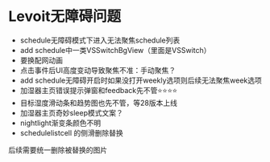 # Levoit无障碍问题

* schedule无障碍模式下进入无法聚焦schedule列表
* add schedule中一类VSSwitchBgView（里面是VSSwitch）
* 要换配网动画
* 点击事件后UI高度变动导致聚焦不准：手动聚焦？
* add schedule无障碍开启时如果没打开weekly选项则后续无法聚焦week选项
* 加湿器主页错误提示弹窗和feedback先不管⭐️⭐️⭐️⭐️
* 目标湿度滑动条和趋势图也先不管，等28版本上线
* 加湿器主页奇妙sleep模式文案？
* nightlight渐变条颜色不明
* schedulelistcell 的侧滑删除替换







后续需要统一删除被替换的图片


